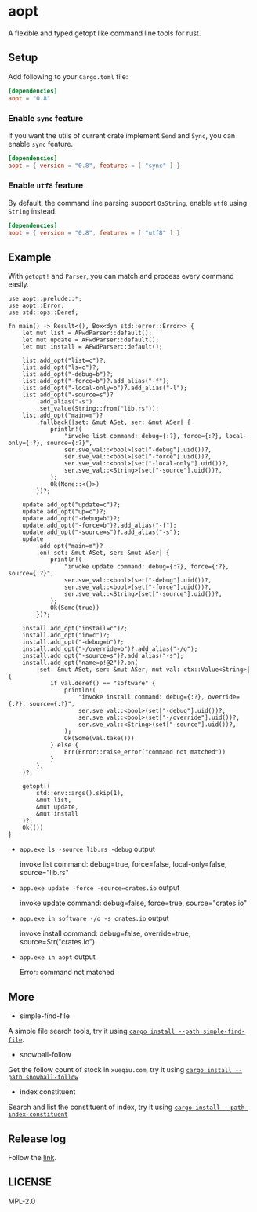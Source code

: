 # aopt

A flexible and typed getopt like command line tools for rust.

## Setup

Add following to your `Cargo.toml` file:

```toml
[dependencies]
aopt = "0.8"
```

### Enable `sync` feature

If you want the utils of current crate implement `Send` and `Sync`, you can enable `sync` feature.

```toml
[dependencies]
aopt = { version = "0.8", features = [ "sync" ] }
```

### Enable `utf8` feature

By default, the command line parsing support `OsString`, enable `utf8` using `String` instead.

```toml
[dependencies]
aopt = { version = "0.8", features = [ "utf8" ] }
```

## Example

With `getopt!` and `Parser`, you can match and process every command easily.

```ignore
use aopt::prelude::*;
use aopt::Error;
use std::ops::Deref;

fn main() -> Result<(), Box<dyn std::error::Error>> {
    let mut list = AFwdParser::default();
    let mut update = AFwdParser::default();
    let mut install = AFwdParser::default();

    list.add_opt("list=c")?;
    list.add_opt("ls=c")?;
    list.add_opt("-debug=b")?;
    list.add_opt("-force=b")?.add_alias("-f");
    list.add_opt("-local-only=b")?.add_alias("-l");
    list.add_opt("-source=s")?
        .add_alias("-s")
        .set_value(String::from("lib.rs"));
    list.add_opt("main=m")?
        .fallback(|set: &mut ASet, ser: &mut ASer| {
            println!(
                "invoke list command: debug={:?}, force={:?}, local-only={:?}, source={:?}",
                ser.sve_val::<bool>(set["-debug"].uid())?,
                ser.sve_val::<bool>(set["-force"].uid())?,
                ser.sve_val::<bool>(set["-local-only"].uid())?,
                ser.sve_val::<String>(set["-source"].uid())?,
            );
            Ok(None::<()>)
        })?;

    update.add_opt("update=c")?;
    update.add_opt("up=c")?;
    update.add_opt("-debug=b")?;
    update.add_opt("-force=b")?.add_alias("-f");
    update.add_opt("-source=s")?.add_alias("-s");
    update
        .add_opt("main=m")?
        .on(|set: &mut ASet, ser: &mut ASer| {
            println!(
                "invoke update command: debug={:?}, force={:?}, source={:?}",
                ser.sve_val::<bool>(set["-debug"].uid())?,
                ser.sve_val::<bool>(set["-force"].uid())?,
                ser.sve_val::<String>(set["-source"].uid())?,
            );
            Ok(Some(true))
        })?;

    install.add_opt("install=c")?;
    install.add_opt("in=c")?;
    install.add_opt("-debug=b")?;
    install.add_opt("-/override=b")?.add_alias("-/o");
    install.add_opt("-source=s")?.add_alias("-s");
    install.add_opt("name=p!@2")?.on(
        |set: &mut ASet, ser: &mut ASer, mut val: ctx::Value<String>| {
            if val.deref() == "software" {
                println!(
                    "invoke install command: debug={:?}, override={:?}, source={:?}",
                    ser.sve_val::<bool>(set["-debug"].uid())?,
                    ser.sve_val::<bool>(set["-/override"].uid())?,
                    ser.sve_val::<String>(set["-source"].uid())?,
                );
                Ok(Some(val.take()))
            } else {
                Err(Error::raise_error("command not matched"))
            }
        },
    )?;

    getopt!(
        std::env::args().skip(1),
        &mut list,
        &mut update,
        &mut install
    )?;
    Ok(())
}
```

* `app.exe ls -source lib.rs -debug` output 

    invoke list command: debug=true, force=false, local-only=false, source="lib.rs"

* `app.exe update -force -source=crates.io` output

    invoke update command: debug=false, force=true, source="crates.io"

* `app.exe in software -/o -s crates.io` output

    invoke install command: debug=false, override=true, source=Str("crates.io")

* `app.exe in aopt` output

    Error: command not matched

## More

- simple-find-file

A simple file search tools, try it using [`cargo install --path simple-find-file`](https://github.com/araraloren/aopt/tree/main/simple-find-file).

- snowball-follow

Get the follow count of stock in `xueqiu.com`, try it using [`cargo install --path snowball-follow`](https://github.com/araraloren/aopt/tree/main/snowball-follow)

- index constituent

Search and list the constituent of index, try it using [`cargo install --path index-constituent`](https://github.com/araraloren/aopt/tree/main/index-constituent)

## Release log

Follow the [link](https://github.com/araraloren/aopt/blob/main/aopt/Release.md).

## LICENSE

MPL-2.0